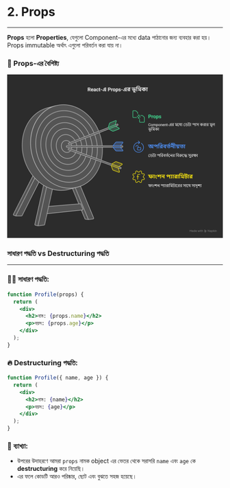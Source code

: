 # 2. Props

---

**Props** হলো **Properties**, যেগুলো Component-এর মধ্যে data পাঠানোর জন্য ব্যবহার করা হয়। Props immutable অর্থাৎ এগুলো পরিবর্তন করা যায় না।

### 🔧 Props-এর বৈশিষ্ট্য

![Props](../../../../public/images/React/Props.png)

### সাধারণ পদ্ধতি vs Destructuring পদ্ধতি

---

### 🧑‍💻 সাধারণ পদ্ধতি:

```jsx
function Profile(props) {
  return (
    <div>
      <h2>নাম: {props.name}</h2>
      <p>বয়স: {props.age}</p>
    </div>
  );
}
```

### 🔥 Destructuring পদ্ধতি:

```jsx
function Profile({ name, age }) {
  return (
    <div>
      <h2>নাম: {name}</h2>
      <p>বয়স: {age}</p>
    </div>
  );
}
```

### 🧠 ব্যাখ্যা:

- উপরের উদাহরণে আমরা `props` নামক object এর ভেতর থেকে সরাসরি `name` এবং `age` কে **destructuring** করে নিয়েছি।
- এর ফলে কোডটি আরও পরিষ্কার, ছোট এবং বুঝতে সহজ হয়েছে।
